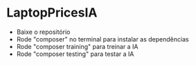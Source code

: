 # LaptopPricesIA

* Baixe o repositório
* Rode "composer" no terminal para instalar as dependências
* Rode "composer training" para treinar a IA
* Rode "composer testing" para testar a IA
